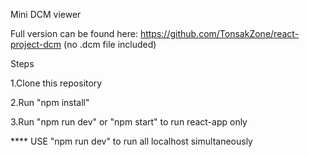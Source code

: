 Mini DCM viewer

Full version can be found here: https://github.com/TonsakZone/react-project-dcm  (no .dcm file included)

Steps

  1.Clone this repository
  
  2.Run "npm install"
  
  3.Run "npm run dev" or "npm start" to run react-app only
  
 **** USE "npm run dev" to run all localhost simultaneously

